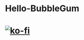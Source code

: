 # Hello-BubbleGum

# [![ko-fi](https://ko-fi.com/img/githubbutton_sm.svg)](https://ko-fi.com/J3J123MH0)
